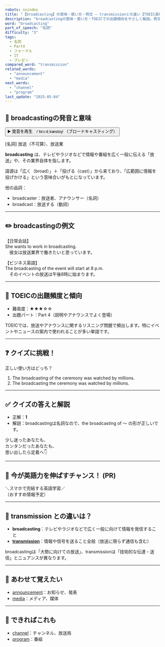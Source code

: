 ```yaml
---
robots: noindex
title: "【broadcasting】の意味・使い方・例文 ― transmissionとの違い【TOEIC英単語】"
description: "broadcastingの意味・使い方・TOEICでの出題傾向をやさしく解説。例文・クイズ付きでtransmissionとの違いもわかりやすく学べます。"
word: "broadcasting"
part_of_speech: "名詞"
difficulty: "3"
tags:
  - 名詞
  - Part4
  - フォーマル
  - IT
  - プレゼン
compared_word: "transmission"
related_words:
  - "announcement"
  - "media"
next_words:
  - "channel"
  - "program"
last_update: "2025-05-04"
---
```


## 🔰 broadcastingの発音と意味

<button class="play-audio" onclick="playTTS('broadcasting')">
  <span class="play-audio-main">
    ▶️ 発音を再生　/ˈbrɔːdˌkæstɪŋ/
  </span>
  <span class="play-audio-sub">
    （ブロードキャスティング）
  </span>
</button>

[名詞] 放送（不可算）、放送業

**broadcasting** は、テレビやラジオなどで情報や番組を広く一般に伝える「放送」や、その業界自体を指します。

語源は「広く（broad）」＋「投げる（cast）」から来ており、「広範囲に情報を投げかける」という意味合いがもとになっています。

他の品詞：  
- broadcaster：放送者、アナウンサー（名詞）
- broadcast：放送する（動詞）

---

## ✏️ broadcastingの例文

【日常会話】  
She wants to work in broadcasting.  
　彼女は放送業界で働きたいと思っています。

【ビジネス英語】  
The broadcasting of the event will start at 8 p.m.  
　そのイベントの放送は午後8時に始まります。

---

## 🎯 TOEICの出題頻度と傾向

- 難易度：★★★☆☆
- 出題パート：Part 4（説明やアナウンスでよく登場）

TOEICでは、放送やアナウンスに関するリスニング問題で頻出します。特にイベントやニュースの案内で使われることが多い単語です。

---

## ❓ クイズに挑戦！

正しい使い方はどっち？

1. The broadcasting of the ceremony was watched by millions.  
2. The broadcasting the ceremony was watched by millions.

---

## ✅ クイズの答えと解説

- 正解：**1**
- 解説：broadcastingは名詞なので、the broadcasting of ～ の形が正しいです。

少し迷ったあなたも、  
カンタンだったあなたも、  
思い出したら定着へ👇️

---

## 🚀 今が英語力を伸ばすチャンス！ (PR)

<div class="info-center">
＼スマホで完結する英語学習／<br>  
（おすすめ情報予定）
</div>

---

## 🤔  transmission との違いは？

- **broadcasting**：テレビやラジオなどで広く一般に向けて情報を発信すること
- **[transmission](/word/transmission/)**：情報や信号を送ること全般（放送に限らず通信も含む）

broadcastingは「大勢に向けての放送」、transmissionは「技術的な伝達・送信」とニュアンスが異なります。

---

## 🧩 あわせて覚えたい

- [announcement](/word/announcement/)：お知らせ、発表
- [media](/word/media/)：メディア、媒体

---

## 📖 できればこれも

- [channel](/word/channel/)：チャンネル、放送局
- [program](/word/program/)：番組

<!-- cvid: aid12_bid47 -->
